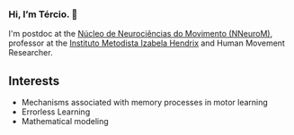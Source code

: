 ### Hi, I’m Tércio. 👋

I'm  postdoc at the [Núcleo de Neurociências do Movimento (NNeuroM)](https://nneurom.com/), professor at the [Instituto Metodista Izabela Hendrix](http://izabelahendrix.edu.br/) and Human Movement Researcher.

## Interests
- Mechanisms associated with memory processes in motor learning
- Errorless Learning
- Mathematical modeling

## 
